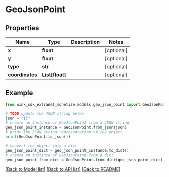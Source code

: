 # GeoJsonPoint


## Properties

Name | Type | Description | Notes
------------ | ------------- | ------------- | -------------
**x** | **float** |  | [optional] 
**y** | **float** |  | [optional] 
**type** | **str** |  | [optional] 
**coordinates** | **List[float]** |  | [optional] 

## Example

```python
from wink_sdk_extranet_monetize.models.geo_json_point import GeoJsonPoint

# TODO update the JSON string below
json = "{}"
# create an instance of GeoJsonPoint from a JSON string
geo_json_point_instance = GeoJsonPoint.from_json(json)
# print the JSON string representation of the object
print(GeoJsonPoint.to_json())

# convert the object into a dict
geo_json_point_dict = geo_json_point_instance.to_dict()
# create an instance of GeoJsonPoint from a dict
geo_json_point_from_dict = GeoJsonPoint.from_dict(geo_json_point_dict)
```
[[Back to Model list]](../README.md#documentation-for-models) [[Back to API list]](../README.md#documentation-for-api-endpoints) [[Back to README]](../README.md)


